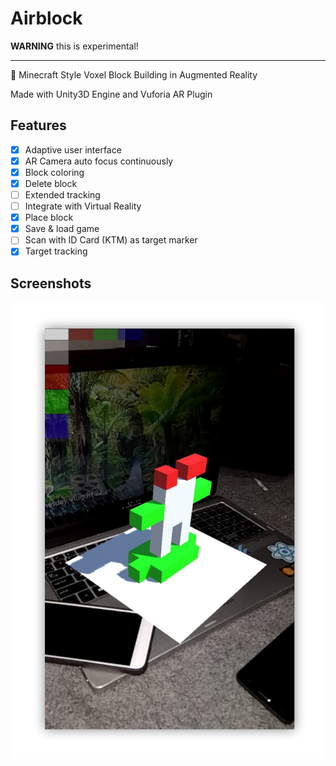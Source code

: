 # Airblock

**WARNING** this is experimental!

---

🎲 Minecraft Style Voxel Block Building in Augmented Reality

Made with Unity3D Engine and Vuforia AR Plugin

## Features
- [x] Adaptive user interface
- [x] AR Camera auto focus continuously
- [x] Block coloring
- [x] Delete block
- [ ] Extended tracking
- [ ] Integrate with Virtual Reality
- [x] Place block
- [x] Save & load game
- [ ] Scan with ID Card (KTM) as target marker
- [x] Target tracking

## Screenshots
![Gameplay](https://github.com/fardhanardhi/airblock/blob/master/images/ss.png?raw=true "Airblock Gameplay")
